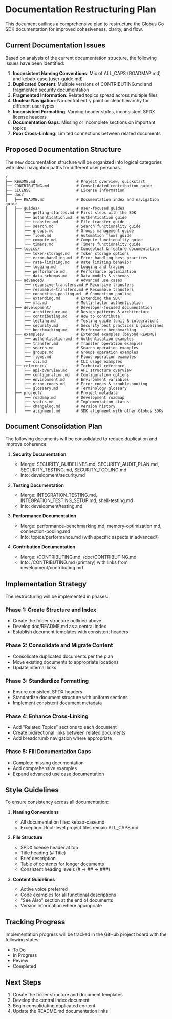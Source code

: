 <!-- SPDX-License-Identifier: Apache-2.0 -->
<!-- Copyright (c) 2025 Scott Friedman and Project Contributors -->

# Documentation Restructuring Plan

This document outlines a comprehensive plan to restructure the Globus Go SDK documentation for improved cohesiveness, clarity, and flow.

## Current Documentation Issues

Based on analysis of the current documentation structure, the following issues have been identified:

1. **Inconsistent Naming Conventions**: Mix of ALL_CAPS (ROADMAP.md) and kebab-case (user-guide.md)
2. **Duplicated Content**: Multiple versions of CONTRIBUTING.md and fragmented security documentation
3. **Fragmented Information**: Related topics spread across multiple files
4. **Unclear Navigation**: No central entry point or clear hierarchy for different user types
5. **Inconsistent Formatting**: Varying header styles, inconsistent SPDX license headers
6. **Documentation Gaps**: Missing or incomplete sections on important topics
7. **Poor Cross-Linking**: Limited connections between related documents

## Proposed Documentation Structure

The new documentation structure will be organized into logical categories with clear navigation paths for different user personas.

```
/
├── README.md                  # Project overview, quickstart
├── CONTRIBUTING.md            # Consolidated contribution guide
├── LICENSE                    # License information
├── doc/
│   ├── README.md              # Documentation index and navigation guide
│   ├── guides/                # User-focused guides
│   │   ├── getting-started.md # First steps with the SDK
│   │   ├── authentication.md  # Authentication guide
│   │   ├── transfer.md        # File transfer guide
│   │   ├── search.md          # Search functionality guide
│   │   ├── groups.md          # Groups management guide
│   │   ├── flows.md           # Automation flows guide
│   │   ├── compute.md         # Compute functionality guide
│   │   └── timers.md          # Timers functionality guide
│   ├── topics/                # Conceptual & feature documentation
│   │   ├── token-storage.md   # Token storage options
│   │   ├── error-handling.md  # Error handling best practices
│   │   ├── rate-limiting.md   # Rate limiting behavior
│   │   ├── logging.md         # Logging and tracing
│   │   ├── performance.md     # Performance optimization
│   │   └── data-schemas.md    # Data models & schemas
│   ├── advanced/              # Advanced use cases
│   │   ├── recursive-transfers.md # Recursive transfers
│   │   ├── resumable-transfers.md # Resumable transfers
│   │   ├── connection-pooling.md  # Connection pooling
│   │   ├── extending.md       # Extending the SDK
│   │   └── mfa.md             # Multi-factor authentication
│   ├── development/           # Developer-focused documentation
│   │   ├── architecture.md    # Design patterns & architecture
│   │   ├── contributing.md    # How to contribute
│   │   ├── testing.md         # Testing guide (unit & integration)
│   │   ├── security.md        # Security best practices & guidelines
│   │   └── benchmarking.md    # Performance benchmarking
│   ├── examples/              # Extended examples (beyond README)
│   │   ├── authentication.md  # Authentication examples
│   │   ├── transfer.md        # Transfer operation examples
│   │   ├── search.md          # Search operation examples
│   │   ├── groups.md          # Groups operation examples
│   │   ├── flows.md           # Flows operation examples
│   │   └── cli.md             # CLI usage examples
│   ├── reference/             # Technical reference
│   │   ├── api-overview.md    # API structure overview
│   │   ├── configuration.md   # Configuration options
│   │   ├── environment.md     # Environment variables
│   │   ├── error-codes.md     # Error codes & troubleshooting
│   │   └── glossary.md        # Terminology glossary
│   ├── project/               # Project metadata
│   │   ├── roadmap.md         # Development roadmap
│   │   ├── status.md          # Implementation status
│   │   ├── changelog.md       # Version history
│   │   └── alignment.md       # SDK alignment with other Globus SDKs
```

## Document Consolidation Plan

The following documents will be consolidated to reduce duplication and improve coherence:

1. **Security Documentation**
   - Merge: SECURITY_GUIDELINES.md, SECURITY_AUDIT_PLAN.md, SECURITY_TESTING.md, SECURITY_TOOLING.md
   - Into: development/security.md

2. **Testing Documentation**
   - Merge: INTEGRATION_TESTING.md, INTEGRATION_TESTING_SETUP.md, shell-testing.md
   - Into: development/testing.md

3. **Performance Documentation**
   - Merge: performance-benchmarking.md, memory-optimization.md, connection-pooling.md
   - Into: topics/performance.md (with specific aspects in advanced/)

4. **Contribution Documentation**
   - Merge: /CONTRIBUTING.md, /doc/CONTRIBUTING.md
   - Into: /CONTRIBUTING.md (primary) with links from development/contributing.md

## Implementation Strategy

The restructuring will be implemented in phases:

### Phase 1: Create Structure and Index
- Create the folder structure outlined above
- Develop doc/README.md as a central index
- Establish document templates with consistent headers

### Phase 2: Consolidate and Migrate Content
- Consolidate duplicated documents per the plan
- Move existing documents to appropriate locations
- Update internal links

### Phase 3: Standardize Formatting
- Ensure consistent SPDX headers
- Standardize document structure with uniform sections
- Implement consistent document metadata

### Phase 4: Enhance Cross-Linking
- Add "Related Topics" sections to each document
- Create bidirectional links between related documents
- Add breadcrumb navigation where appropriate

### Phase 5: Fill Documentation Gaps
- Complete missing documentation 
- Add comprehensive examples
- Expand advanced use case documentation

## Style Guidelines

To ensure consistency across all documentation:

1. **Naming Conventions**
   - All documentation files: kebab-case.md
   - Exception: Root-level project files remain ALL_CAPS.md

2. **File Structure**
   - SPDX license header at top
   - Title heading (# Title)
   - Brief description
   - Table of contents for longer documents
   - Consistent heading levels (# → ## → ###)

3. **Content Guidelines**
   - Active voice preferred
   - Code examples for all functional descriptions
   - "See Also" section at the end of documents
   - Version information where appropriate

## Tracking Progress

Implementation progress will be tracked in the GitHub project board with the following states:
- To Do
- In Progress
- Review
- Completed

## Next Steps

1. Create the folder structure and document templates
2. Develop the central index document
3. Begin consolidating duplicated content
4. Update the README.md documentation links